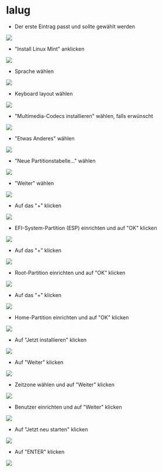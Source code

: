 # lalug

- Der erste Eintrag passt und sollte gewählt werden

![](00.png)

- "Install Linux Mint" anklicken

![](01.png)

- Sprache wählen

![](02.png)

- Keyboard layout wählen

![](03.png)

- "Multimedia-Codecs installieren" wählen, falls erwünscht

![](04.png)

- "Etwas Anderes" wählen

![](05.png)

- "Neue Partitionstabelle..." wählen

![](06.png)

- "Weiter" wählen

![](07.png)

- Auf das "+" klicken

![](08.png)

- EFI-System-Partition (ESP) einrichten und auf "OK" klicken

![](09.png)

- Auf das "+" klicken

![](10.png)

- Root-Partition einrichten und auf "OK" klicken

![](11.png)

- Auf das "+" klicken

![](12.png)

- Home-Partition einrichten und auf "OK" klicken

![](13.png)

- Auf "Jetzt installieren" klicken

![](14.png)

- Auf "Weiter" klicken

![](15.png)

- Zeitzone wählen und auf "Weiter" klicken

![](16.png)

- Benutzer einrichten und auf "Weiter" klicken

![](17.png)

- Auf "Jetzt neu starten" klicken

![](18.png)

- Auf "ENTER" klicken

![](19.png)
